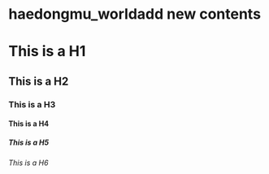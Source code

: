 # haedongmu_worldadd new contents
# This is a H1
## This is a H2
### This is a H3
#### This is a H4
##### This is a H5
###### This is a H6
